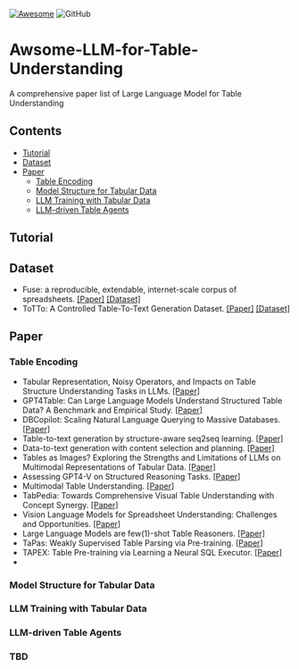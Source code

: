 [![Awesome](https://awesome.re/badge.svg)](https://awesome.re)
![GitHub](https://img.shields.io/badge/License-MIT-lightgrey.svg)

# Awsome-LLM-for-Table-Understanding
A comprehensive paper list of Large Language Model for Table Understanding

## Contents
- [Tutorial](##tutorial)
- [Dataset](##dataset)
- [Paper](##paper)
  - [Table Encoding](###table-encoding)
  - [Model Structure for Tabular Data](###model-structure-for-tabular-data)
  - [LLM Training with Tabular Data](###llm-training-with-tabular-data)
  - [LLM-driven Table Agents](###llm-driven-table-agents)

## Tutorial

## Dataset
* Fuse: a reproducible, extendable, internet-scale corpus of spreadsheets. [[Paper]](https://www.researchgate.net/profile/Justin-Smith-55/publication/308861425_Fuse_A_Reproducible_Extendable_Internet-Scale_Corpus_of_Spreadsheets/links/5a1ef938458515a4c3d42624/Fuse-A-Reproducible-Extendable-Internet-Scale-Corpus-of-Spreadsheets.pdf) [[Dataset]](https://static.barik.net/fuse/index.html)
* ToTTo: A Controlled Table-To-Text Generation Dataset. [[Paper]](https://arxiv.org/pdf/2004.14373) [[Dataset]](https://github.com/google-research-datasets/ToTTo)

## Paper

### Table Encoding
* Tabular Representation, Noisy Operators, and Impacts on Table Structure Understanding Tasks in LLMs. [[Paper]](https://arxiv.org/pdf/2310.10358)
* GPT4Table: Can Large Language Models Understand Structured Table Data? A Benchmark and Empirical Study. [[Paper]](https://arxiv.org/pdf/2305.13062)
* DBCopilot: Scaling Natural Language Querying to Massive Databases. [[Paper]](https://arxiv.org/pdf/2312.03463v1)
* Table-to-text generation by structure-aware seq2seq learning. [[Paper]](https://arxiv.org/pdf/1711.09724)
* Data-to-text generation with content selection and planning. [[Paper]](https://arxiv.org/pdf/1809.00582)
* Tables as Images? Exploring the Strengths and Limitations of LLMs on Multimodal Representations of Tabular Data. [[Paper]](https://arxiv.org/pdf/2402.12424v3)
* Assessing GPT4-V on Structured Reasoning Tasks. [[Paper]](https://arxiv.org/pdf/2312.11524)
* Multimodal Table Understanding. [[Paper]](https://arxiv.org/pdf/2406.08100)
* TabPedia: Towards Comprehensive Visual Table Understanding with Concept Synergy. [[Paper]](https://arxiv.org/pdf/2406.01326)
* Vision Language Models for Spreadsheet Understanding: Challenges and Opportunities. [[Paper]](https://arxiv.org/pdf/2405.16234)
* Large Language Models are few(1)-shot Table Reasoners. [[Paper]](https://arxiv.org/pdf/2210.06710)
* TaPas: Weakly Supervised Table Parsing via Pre-training. [[Paper]](https://arxiv.org/pdf/2004.02349)
* TAPEX: Table Pre-training via Learning a Neural SQL Executor. [[Paper]](https://arxiv.org/pdf/2107.07653)
* 

### Model Structure for Tabular Data

### LLM Training with Tabular Data

### LLM-driven Table Agents

### TBD
